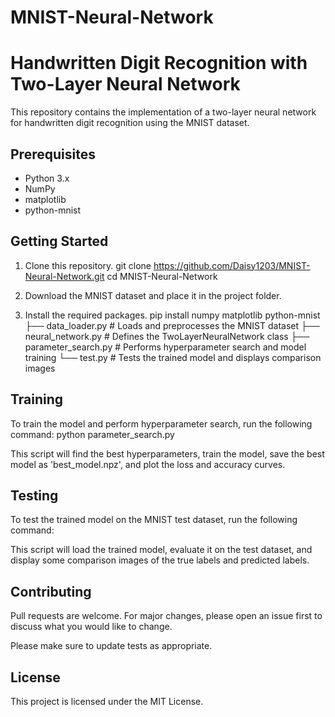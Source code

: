 # MNIST-Neural-Network
# Handwritten Digit Recognition with Two-Layer Neural Network

This repository contains the implementation of a two-layer neural network for handwritten digit recognition using the MNIST dataset.

## Prerequisites

- Python 3.x
- NumPy
- matplotlib
- python-mnist

## Getting Started

1. Clone this repository.
git clone https://github.com/Daisy1203/MNIST-Neural-Network.git
cd MNIST-Neural-Network

2. Download the MNIST dataset and place it in the project folder.

3. Install the required packages.
pip install numpy matplotlib python-mnist
├── data_loader.py # Loads and preprocesses the MNIST dataset
├── neural_network.py # Defines the TwoLayerNeuralNetwork class
├── parameter_search.py # Performs hyperparameter search and model training
└── test.py # Tests the trained model and displays comparison images


## Training

To train the model and perform hyperparameter search, run the following command:
python parameter_search.py

This script will find the best hyperparameters, train the model, save the best model as 'best_model.npz', and plot the loss and accuracy curves.

## Testing

To test the trained model on the MNIST test dataset, run the following command:


This script will load the trained model, evaluate it on the test dataset, and display some comparison images of the true labels and predicted labels.

## Contributing

Pull requests are welcome. For major changes, please open an issue first to discuss what you would like to change.

Please make sure to update tests as appropriate.

## License

This project is licensed under the MIT License.
